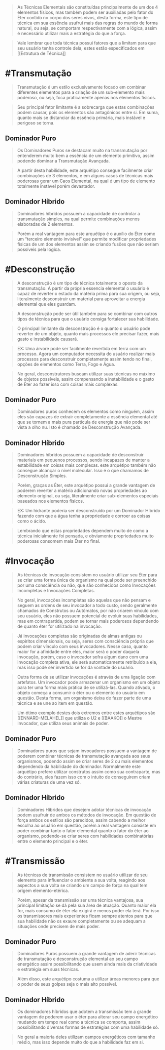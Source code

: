 > As Técnicas Elementais são constituídas principalmente de um dos 4 elementos físicos, mas também podem ser auxiliadas pelo fator do Éter contido no corpo dos seres vivos, desta forma, este tipo de técnica em sua essência usufrui mais das regras do mundo de forma natural, ou seja, se comportam respectivamente com a lógica, assim é necessário utilizar mais a estratégia do que a força.

> Vale lembrar que toda técnica possui fatores que a limitam para que seu usuário tenha controle dela, estes estão especificados em [[Estrutura de Técnica]]


# #Transmutação 

> Transmutação é um estilo exclusivamente focado em combinar diferentes elementos para a criação de um sub-elemento mais poderoso, ou seja, foca praticamente apenas nos elementos físicos.

> Seu principal fator limitante é a sobrecarga que estas combinações podem causar, pois os elementos são antagônicos entre si. Em suma, quanto mais se distanciar da essência primária, mais instável e perigoso se torna.

## Dominador Puro

> Os Dominadores Puros se destacam muito na transmutação por entenderem muito bem a essência de um elemento primitivo, assim podendo dominar a Transmutação Avançada.

> A partir desta habilidade, este arquétipo consegue facilmente criar combinações de 3 elementos, e em alguns casos de técnicas mais poderosas gerar um Caos Elemental, na qual é um tipo de elemento totalmente instável porém devastador.

## Dominador Híbrido

> Dominadores híbridos possuem a capacidade de controlar a transmutação simples, na qual permite combinações menos elaboradas de 2 elementos. 

> Porém a real vantagem para este arquétipo é o auxílio do Éter como um “terceiro elemento invisível” que permite modificar propriedades físicas de um dos elementos assim se criando fusões que não seriam possíveis pela lógica.
# #Desconstrução 

> A desconstrução é um tipo de técnica totalmente o oposto da transmutação. A partir da própria essencia elemental o usuário é capaz de reverter o estado da matéria prima para sua origem, ou seja, literalmente desconstruir um material para aproveitar a energia elemental que eles guardam.

> A desconstrução pode ser útil também para se combinar com outros tipos de técnica para que o usuário consiga fortalecer sua habilidade.

> O principal limitante da desconstrução é o quanto o usuário pode reverter de um objeto, quanto mais processos ele precisar fazer, mais gasto e instabilidade causará.

> EX: Uma árvore pode ser facilmente revertida em terra com um processo. Agora um computador necessita do usuário realizar mais processos para desconstruir completamente assim tendo no final, opções de elementos como Terra, Fogo e Água.

> No geral, desconstrutores buscam utilizar suas técnicas no máximo de objetos possíveis, assim compensando a instabilidade e o gasto de Éter ao fazer isso com coisas mais complexas.

## Dominador Puro

> Dominadores puros conhecem os elementos como ninguém, assim eles são capazes de extrair completamente a essência elemental até que se tornem a mais pura partícula de energia que não pode ser vista a olho nu. Isto é chamado de Desconstrução Avançada.

## Dominador Híbrido

> Dominadores híbridos possuem a capacidade de desconstruir materiais em pequenos processos, sendo incapazes de manter a estabilidade em coisas mais complexas. este arquétipo também não consegue alcançar o nível molecular. Isso é o que chamamos de Desconstrução Simples.

> Porém, graças as Éter, este arquétipo possui a grande vantagem de poderem reverter a matéria adicionando novas propriedades ao elemento original, ou seja, literalmente criar sub-elementos especiais baseados nos elementos físicos.

> EX: Um hidrante poderia ser desconstruído por um Dominador Híbrido fazendo com que a água tenha a propriedade e corroer as coisas como o ácido.

> Lembrando que estas propriedades dependem muito de como a técnica inicialmente foi pensada, e obviamente propriedades muito poderosas consomem mais Éter no final.
# #Invocação

> As técnicas de invocação consistem no usuário utilizar seu Éter para se criar uma forma única de organismo na qual pode ser preenchido por uma consciência ou não, que são conhecidos como Invocações Incompletas e Invocações Completas.

> No geral, invocações incompletas são aquelas que não pensam e seguem as ordens de seu invocador a todo custo, sendo geralmente chamados de Construtos ou Autômatos, por não criarem vínculo com seu usuário, eles não possuem potencial de evoluir suas habilidades, mas em contrapartida, podem se tornar mais poderosos dependendo de quanto éter for utilizado na invocação.

> Já invocações completas são originadas de almas antigas ou espíritos dimensionais, ou seja, seres com consciência própria que podem criar vínculo com seus invocadores. Nesse caso, quanto maior for a afinidade entre eles, maior será o poder daquela invocação, porém, caso o invocador sofra algum dano com uma invocação completa ativa, ele será automaticamente retribuído a ela, mas isso pode ser invertido se for da vontade do usuário.

 > Outra forma de se utilizar invocações é através de uma ligação com artefatos. Um invocador pode armazenar um organismo em um objeto para ter uma forma mais prática de se utilizá-las. Quando ativado, o objeto começa a consumir o éter ou o elemento do usuário em questão. Desta forma, um organismo deixa de fazer parte de uma técnica e se une ao item em questão.

> Um ótimo exemplo destes dois extremos entre estes arquétipos são [[ENNARD-MELAHEL]] que utiliza o U2 e [[BAAKO]] o Mestre Invocador, que utiliza seus animais de poder.

## Dominador Puro

> Dominadores puros que sejam invocadores possuem a vantagem de poderem combinar técnicas de transmutação avançada aos seus organismos, podendo assim se criar seres de 2 ou mais elementos dependendo da habilidade do dominador. Normalmente este arquétipo prefere utilizar construtos assim como sua contraparte, mas do contrário, eles fazem isso com o intuito de conseguirem criam várias criaturas de uma vez só.

## Dominador Híbrido

> Dominadores Híbridos que desejem adotar técnicas de invocação podem usufruir de ambos os métodos de invocação. Em questão de força ambos os estilos são parecidos, assim cabendo a melhor escolha ao usuário em questão, porém a real vantagem consiste em poder combinar tanto o fator elemental quanto o fator do éter ao organismo, podendo-se criar seres com habilidades combinatórias entre o elemento principal e o éter.


# #Transmissão

> As técnicas de transmissão consistem no usuário utilizar de seu elemento para influenciar o ambiente a sua volta, reagindo aos aspectos a sua volta se criando um campo de força na qual tem origem elemento-etérica.

> Porém, apesar da transmissão ser uma técnica vantajosa, sua principal limitação se dá pela sua área de atuação. Quanto maior ela for, mais consumo de éter ela exigirá e menos poder ela terá. Por isso os transmissores mais experientes ficam sempre atentos para que sua habilidade não os exaure completamente ou se adequam a situações onde precisem de mais poder.


## Dominador Puro

> Dominadores Puros possuem a grande vantagem de aderir técnicas de transmutação e desconstrução elemental ao seu campo energético assim possibilitando que usem ainda mais da criatividade e estratégia em suas técnicas.

> Além disso, este arquétipo costuma a utilizar áreas menores para que o poder de seus golpes seja o mais alto possível.

## Dominador Híbrido

> Os dominadores híbridos que adotem a transmissão tem a grande vantagem de poderem usar o éter para alterar seu campo energético mudando em tempo real como a técnica se comporta, assim possibilitando diversas formas de estratégias com uma habilidade só.

> No geral a maioria deles utilizam campos energéticos com tamanho médio, mas isso depende muito do que a habilidade faz em si.



